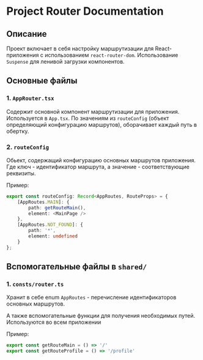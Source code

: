 # Project Router Documentation

## Описание

Проект включает в себя настройку маршрутизации для 
React-приложения с использованием `react-router-dom`. 
Использование `Suspense` для ленивой загрузки компонентов.

## Основные файлы
### 1. `AppRouter.tsx`

Содержит основной компонент маршрутизации для приложения. 
Используется в `App.tsx`. По значениям из `routeConfig` 
(объект определяющий конфигурацию маршрутов), оборачивает каждый путь в обертку.

### 2. `routeConfig`
Обьект, содержащий конфигурацию основных маршрутов приложения. Где ключ - 
идентификатор маршрута, а значение - соответствующие реквизиты.

Пример:
``` typescript
export const routeConfig: Record<AppRoutes, RouteProps> = {
    [AppRoutes.MAIN]: {
        path: getRouteMain(),
        element: <MainPage />
    },
    [AppRoutes.NOT_FOUND]: {
        path: '*',
        element: undefined
    }
};
```

## Вспомогательные файлы в `shared/`
### 1. `consts/router.ts`
Хранит в себе enum `AppRoutes` - перечисление идентификаторов основных маршрутов.

А также вспомогательные функции для получения необходимых путей. 
Используются во всем приложении

Пример:
``` typescript
export const getRouteMain = () => '/'
export const getRouteProfile = () => '/profile'
```
